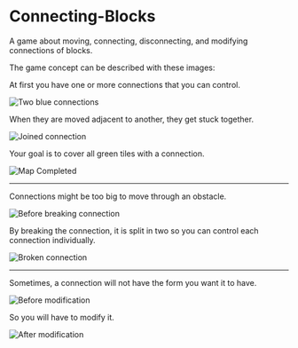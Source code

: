 Connecting-Blocks
=================

A game about moving, connecting, disconnecting, and modifying connections of blocks.

The game concept can be described with these images:

At first you have one or more connections that you can control.

![Two blue connections](http://www2.zomis.net/imgs/connblocks/1-1.png)

When they are moved adjacent to another, they get stuck together.

![Joined connection](http://www2.zomis.net/imgs/connblocks/1-2.png)

Your goal is to cover all green tiles with a connection.

![Map Completed](http://www2.zomis.net/imgs/connblocks/1-3.png)

---

Connections might be too big to move through an obstacle.

![Before breaking connection](http://www2.zomis.net/imgs/connblocks/2-1.png)

By breaking the connection, it is split in two so you can control each connection individually.

![Broken connection](http://www2.zomis.net/imgs/connblocks/2-2.png)

---

Sometimes, a connection will not have the form you want it to have.

![Before modification](http://www2.zomis.net/imgs/connblocks/3-1.png)

So you will have to modify it.

![After modification](http://www2.zomis.net/imgs/connblocks/3-2.png)

